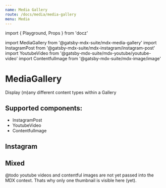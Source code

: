 ```yaml
---
name: Media Gallery
route: /docs/media/media-gallery
menu: Media
---
```

import { Playground, Props } from 'docz'

import MediaGallery from '@gatsby-mdx-suite/mdx-media-gallery'
import InstagramPost from '@gatsby-mdx-suite/mdx-instagram/instagram-post'
import YoutubeVideo from '@gatsby-mdx-suite/mdx-youtube/youtube-video'
import ContentfulImage from '@gatsby-mdx-suite/mdx-image/image'

# MediaGallery

Display (m)any different content types within a Gallery

<Props of={MediaGallery} />

## Supported components:

* InstagramPost
* YoutubeVideo
* ContentfulImage

## Instagram

<Playground>
  <MediaGallery>
    <InstagramPost id="B16Tc2fBOMJ" />
    <InstagramPost id="B0-s4uzBW6v" />
    <InstagramPost id="BzimNxLByQk" />
  </MediaGallery>
</Playground>

## Mixed

@todo youtube videos and contentful images are not yet passed into the MDX context. Thats why only one thumbnail is visible here (yet).

<Playground>
  <MediaGallery>
    <InstagramPost id="B16Tc2fBOMJ" />
    <YoutubeVideo id="iXGtx-hroKE" />
    <ContentfulImage id="3d1rPWRi5ejNtGAe3knacP" />
  </MediaGallery>
</Playground>
